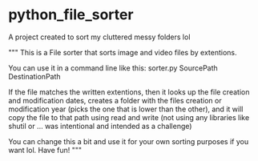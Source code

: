 # python_file_sorter

A project created to sort my cluttered messy folders lol

"""
This is a File sorter that sorts image and video files by extentions.

You can use it in a command line like this:
sorter.py SourcePath DestinationPath

If the file matches the written extentions, then it looks up the file creation and modification dates, creates a folder with the files creation or modification year (picks the one that is lower than the other), and it will copy the file to that path using read and write (not using any libraries like shutil or ... was intentional and intended as a challenge)

You can change this a bit and use it for your own sorting purposes if you want lol.
Have fun!
"""
